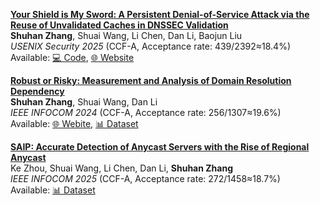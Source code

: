 [**Your Shield is My Sword: A Persistent Denial-of-Service Attack via the Reuse of Unvalidated Caches in DNSSEC Validation**](https://www.usenix.org/conference/usenixsecurity25/presentation/zhang-shuhan)         
**Shuhan Zhang**, Shuai Wang, Li Chen, Dan Li, Baojun Liu            
*USENIX Security 2025* (CCF-A, Acceptance rate: 439/2392≈18.4%)        
Available: [💻 Code](https://zenodo.org/records/15543846), [🌐 Website](https://ki3.org.cn/ruc)

[**Robust or Risky: Measurement and Analysis of Domain Resolution Dependency**](https://ieeexplore.ieee.org/abstract/document/10621098)        
**Shuhan Zhang**, Shuai Wang, Dan Li          
*IEEE INFOCOM 2024* (CCF-A, Acceptance rate: 256/1307≈19.6%)     
Available: [🌐 Webite](https://ki3.org.cn/#/dnsDependence?sub=dnsDependencyExploration), [📊 Dataset](https://ki3.org.cn/#/datasetDetail?dataset=dns_dependency&name=DNS%20Dependency)

[**SAIP: Accurate Detection of Anycast Servers with the Rise of Regional Anycast**](https://ieeexplore.ieee.org/abstract/document/11044640)      
Ke Zhou, Shuai Wang, Li Chen, Dan Li, **Shuhan Zhang**                
*IEEE INFOCOM 2025* (CCF-A, Acceptance rate: 272/1458≈18.7%)     
Available: [📊 Dataset](https://ki3.org.cn/#/datasetDetail?dataset=anycast)
